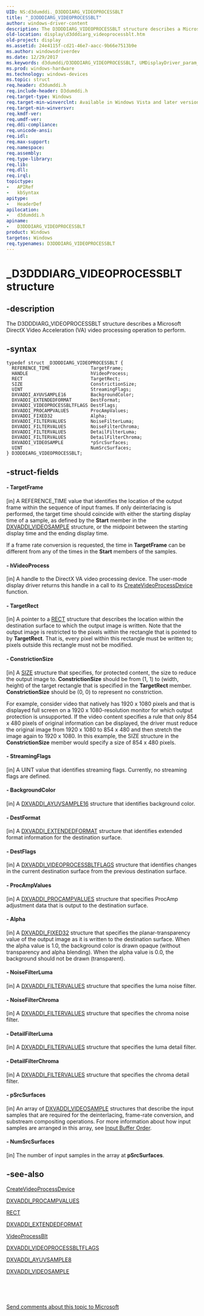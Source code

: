 ```yaml
---
UID: NS:d3dumddi._D3DDDIARG_VIDEOPROCESSBLT
title: "_D3DDDIARG_VIDEOPROCESSBLT"
author: windows-driver-content
description: The D3DDDIARG_VIDEOPROCESSBLT structure describes a Microsoft DirectX Video Acceleration (VA) video processing operation to perform.
old-location: display\d3dddiarg_videoprocessblt.htm
old-project: display
ms.assetid: 24e4115f-cd21-46e7-aacc-9b66e7513b9e
ms.author: windowsdriverdev
ms.date: 12/29/2017
ms.keywords: d3dumddi/D3DDDIARG_VIDEOPROCESSBLT, UMDisplayDriver_param_Structs_feb8d240-92ee-45b9-a07e-50b89f906fbe.xml, D3DDDIARG_VIDEOPROCESSBLT, display.d3dddiarg_videoprocessblt, _D3DDDIARG_VIDEOPROCESSBLT, D3DDDIARG_VIDEOPROCESSBLT structure [Display Devices]
ms.prod: windows-hardware
ms.technology: windows-devices
ms.topic: struct
req.header: d3dumddi.h
req.include-header: D3dumddi.h
req.target-type: Windows
req.target-min-winverclnt: Available in Windows Vista and later versions of the Windows operating systems.
req.target-min-winversvr: 
req.kmdf-ver: 
req.umdf-ver: 
req.ddi-compliance: 
req.unicode-ansi: 
req.idl: 
req.max-support: 
req.namespace: 
req.assembly: 
req.type-library: 
req.lib: 
req.dll: 
req.irql: 
topictype:
-	APIRef
-	kbSyntax
apitype:
-	HeaderDef
apilocation:
-	d3dumddi.h
apiname:
-	D3DDDIARG_VIDEOPROCESSBLT
product: Windows
targetos: Windows
req.typenames: D3DDDIARG_VIDEOPROCESSBLT
---
```


# _D3DDDIARG_VIDEOPROCESSBLT structure


## -description


The D3DDDIARG_VIDEOPROCESSBLT structure describes a Microsoft DirectX Video Acceleration (VA) video processing operation to perform.


## -syntax


````
typedef struct _D3DDDIARG_VIDEOPROCESSBLT {
  REFERENCE_TIME               TargetFrame;
  HANDLE                       hVideoProcess;
  RECT                         TargetRect;
  SIZE                         ConstrictionSize;
  UINT                         StreamingFlags;
  DXVADDI_AYUVSAMPLE16         BackgroundColor;
  DXVADDI_EXTENDEDFORMAT       DestFormat;
  DXVADDI_VIDEOPROCESSBLTFLAGS DestFlags;
  DXVADDI_PROCAMPVALUES        ProcAmpValues;
  DXVADDI_FIXED32              Alpha;
  DXVADDI_FILTERVALUES         NoiseFilterLuma;
  DXVADDI_FILTERVALUES         NoiseFilterChroma;
  DXVADDI_FILTERVALUES         DetailFilterLuma;
  DXVADDI_FILTERVALUES         DetailFilterChroma;
  DXVADDI_VIDEOSAMPLE          *pSrcSurfaces;
  UINT                         NumSrcSurfaces;
} D3DDDIARG_VIDEOPROCESSBLT;
````


## -struct-fields




#### - TargetFrame

[in] A REFERENCE_TIME value that identifies the location of the output frame within the sequence of input frames. If only deinterlacing is performed, the target time should coincide with either the starting display time of a sample, as defined by the <b>Start</b> member in the <a href="..\d3dumddi\ns-d3dumddi-_dxvaddi_videosample.md">DXVADDI_VIDEOSAMPLE</a> structure, or the midpoint between the starting display time and the ending display time. 

If a frame rate conversion is requested, the time in <b>TargetFrame</b> can be different from any of the times in the <b>Start</b> members of the samples.


#### - hVideoProcess

[in] A handle to the DirectX VA video processing device. The user-mode display driver returns this handle in a call to its <a href="..\d3dumddi\nc-d3dumddi-pfnd3dddi_createvideoprocessdevice.md">CreateVideoProcessDevice</a> function.


#### - TargetRect

[in] A pointer to a <a href="https://msdn.microsoft.com/library/windows/hardware/ff569234">RECT</a> structure that describes the location within the destination surface to which the output image is written. Note that the output image is restricted to the pixels within the rectangle that is pointed to by <b>TargetRect</b>. That is, every pixel within this rectangle must be written to; pixels outside this rectangle must not be modified. 


#### - ConstrictionSize

[in] A <a href="https://msdn.microsoft.com/library/windows/hardware/dn915850">SIZE</a> structure that specifies, for protected content, the size to reduce the output image to. <b>ConstrictionSize</b> should be from (1, 1) to (width, height) of the target rectangle that is specified in the <b>TargetRect</b> member. <b>ConstrictionSize</b> should be (0, 0) to represent no constriction.

For example, consider video that natively has 1920 x 1080 pixels and that is displayed full screen on a 1920 x 1080-resolution monitor for which output protection is unsupported. If the video content specifies a rule that only 854 x 480 pixels of original information can be displayed, the driver must reduce the original image from 1920 x 1080 to 854 x 480 and then stretch the image again to 1920 x 1080. In this example, the SIZE structure in the <b>ConstrictionSize</b> member would specify a size of 854 x 480 pixels.


#### - StreamingFlags

[in] A UINT value that identifies streaming flags. Currently, no streaming flags are defined.


#### - BackgroundColor

[in] A <a href="..\d3dumddi\ns-d3dumddi-_dxvaddi_ayuvsample16.md">DXVADDI_AYUVSAMPLE16</a> structure that identifies background color. 


#### - DestFormat

[in] A <a href="..\d3dumddi\ns-d3dumddi-_dxvaddi_extendedformat.md">DXVADDI_EXTENDEDFORMAT</a> structure that identifies extended format information for the destination surface. 


#### - DestFlags

[in] A <a href="..\d3dumddi\ns-d3dumddi-_dxvaddi_videoprocessbltflags.md">DXVADDI_VIDEOPROCESSBLTFLAGS</a> structure that identifies changes in the current destination surface from the previous destination surface.


#### - ProcAmpValues

[in] A <a href="..\d3dumddi\ns-d3dumddi-_dxvaddi_procampvalues.md">DXVADDI_PROCAMPVALUES</a> structure that specifies ProcAmp adjustment data that is output to the destination surface.


#### - Alpha

[in] A <a href="..\d3dumddi\ns-d3dumddi-_dxvaddi_fixed32.md">DXVADDI_FIXED32</a> structure that specifies the planar-transparency value of the output image as it is written to the destination surface. When the alpha value is 1.0, the background color is drawn opaque (without transparency and alpha blending). When the alpha value is 0.0, the background should not be drawn (transparent).


#### - NoiseFilterLuma

[in] A <a href="..\d3dumddi\ns-d3dumddi-_dxvaddi_filtervalues.md">DXVADDI_FILTERVALUES</a> structure that specifies the luma noise filter.


#### - NoiseFilterChroma

[in] A <a href="..\d3dumddi\ns-d3dumddi-_dxvaddi_filtervalues.md">DXVADDI_FILTERVALUES</a> structure that specifies the chroma noise filter.


#### - DetailFilterLuma

[in] A <a href="..\d3dumddi\ns-d3dumddi-_dxvaddi_filtervalues.md">DXVADDI_FILTERVALUES</a> structure that specifies the luma detail filter.


#### - DetailFilterChroma

[in] A <a href="..\d3dumddi\ns-d3dumddi-_dxvaddi_filtervalues.md">DXVADDI_FILTERVALUES</a> structure that specifies the chroma detail filter.


#### - pSrcSurfaces

[in] An array of <a href="..\d3dumddi\ns-d3dumddi-_dxvaddi_videosample.md">DXVADDI_VIDEOSAMPLE</a> structures that describe the input samples that are required for the deinterlacing, frame-rate conversion, and substream compositing operations. For more information about how input samples are arranged in this array, see <a href="https://msdn.microsoft.com/99110b1a-1511-44f5-a4bb-a5e38fd41fff">Input Buffer Order</a>.


#### - NumSrcSurfaces

[in] The number of input samples in the array at <b>pSrcSurfaces</b>.


## -see-also

<a href="..\d3dumddi\nc-d3dumddi-pfnd3dddi_createvideoprocessdevice.md">CreateVideoProcessDevice</a>

<a href="..\d3dumddi\ns-d3dumddi-_dxvaddi_procampvalues.md">DXVADDI_PROCAMPVALUES</a>

<a href="https://msdn.microsoft.com/library/windows/hardware/ff569234">RECT</a>

<a href="..\d3dumddi\ns-d3dumddi-_dxvaddi_extendedformat.md">DXVADDI_EXTENDEDFORMAT</a>

<a href="..\d3dumddi\nc-d3dumddi-pfnd3dddi_videoprocessblt.md">VideoProcessBlt</a>

<a href="..\d3dumddi\ns-d3dumddi-_dxvaddi_videoprocessbltflags.md">DXVADDI_VIDEOPROCESSBLTFLAGS</a>

<a href="..\d3dumddi\ns-d3dumddi-_dxvaddi_ayuvsample8.md">DXVADDI_AYUVSAMPLE8</a>

<a href="..\d3dumddi\ns-d3dumddi-_dxvaddi_videosample.md">DXVADDI_VIDEOSAMPLE</a>

 

 

<a href="mailto:wsddocfb@microsoft.com?subject=Documentation%20feedback [display\display]:%20D3DDDIARG_VIDEOPROCESSBLT structure%20 RELEASE:%20(12/29/2017)&amp;body=%0A%0APRIVACY STATEMENT%0A%0AWe use your feedback to improve the documentation. We don't use your email address for any other purpose, and we'll remove your email address from our system after the issue that you're reporting is fixed. While we're working to fix this issue, we might send you an email message to ask for more info. Later, we might also send you an email message to let you know that we've addressed your feedback.%0A%0AFor more info about Microsoft's privacy policy, see http://privacy.microsoft.com/en-us/default.aspx." title="Send comments about this topic to Microsoft">Send comments about this topic to Microsoft</a>

